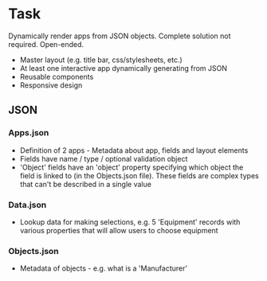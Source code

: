 # Task

Dynamically render apps from JSON objects. Complete solution not required. Open-ended.

* Master layout (e.g. title bar, css/stylesheets, etc.)
* At least one interactive app dynamically generating from JSON
* Reusable components
* Responsive design

## JSON

### Apps.json

* Definition of 2 apps - Metadata about app, fields and layout elements
* Fields have name / type / optional validation object
* 'Object' fields have an 'object' property specifying which object the field is linked to (in the Objects.json file).  These fields are complex types that can't be described in a single value

### Data.json

* Lookup data for making selections, e.g. 5 'Equipment' records with various properties that will allow users to choose equipment

### Objects.json

* Metadata of objects - e.g. what is a 'Manufacturer'
